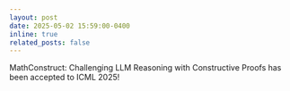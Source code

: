 ```yaml
---
layout: post
date: 2025-05-02 15:59:00-0400
inline: true
related_posts: false
---
```


MathConstruct: Challenging LLM Reasoning with Constructive Proofs has been accepted to ICML 2025!

